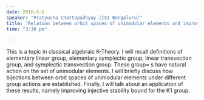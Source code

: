 ```yaml
---
date: 2016-5-5
speaker: "Pratyusha Chattopadhyay (ISI Bengaluru)"
title: "Relation between orbit spaces of unimodular elements and improved stability bound"
time: "3:30 pm" 

---
```

This is a topic in classical algebraic K-Theory. I will recall
definitions of elementary linear group, elementary symplectic group,
linear transvection group, and symplectic transvection group. These group=
s
have natural action on the set of unimodular elements. I will briefly
discuss how bijections between orbit spaces of unimodular elements under
different group actions are established. Finally, I will talk about an
application of these results, namely improving injective stability bound
for the K1 group.
